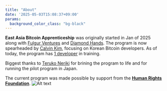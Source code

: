 ```yaml
---
title: "About"
date: '2025-05-03T15:08:37+09:00'
params:
  background_color_class: "bg-black"
---
```


**East Asia Bitcoin Apprenticeship** was originally started in Jan of 2025 along with [Fulgur Ventures](https://fulgur.ventures) and [Diamond Hands](https://www.diamondhands.community). The program is now spearheaded by [Calvin Kim](https://x.com/kcalvinalvinn), focusing on Korean Bitcoin developers. As of today, the program has [1 developer](https://github.com/Specter2100) in training.

Biggest thanks to [Teruko Neriki](https://x.com/terukoneriki) for brining the program to life and for running
the pilot program in Japan.

The current program was made possible by support from the [**Human Rights Foundation**](https://hrf.org/devfund).
![Alt text](/images/2560px-Human_Rights_Foundation_logo.svg.png)
